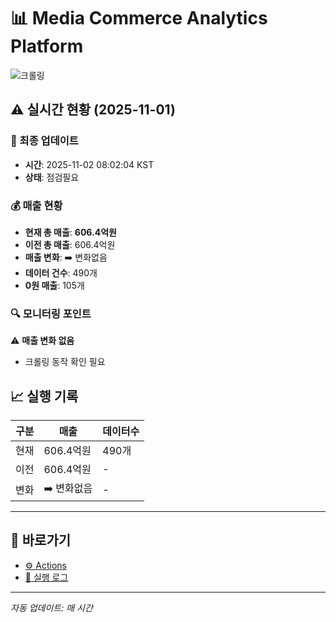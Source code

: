 # 📊 Media Commerce Analytics Platform

![크롤링](https://img.shields.io/badge/크롤링-점검필요-yellow)

## ⚠️ 실시간 현황 (2025-11-01)

### 📍 최종 업데이트
- **시간**: 2025-11-02 08:02:04 KST
- **상태**: 점검필요

### 💰 매출 현황
- **현재 총 매출**: **606.4억원**
- **이전 총 매출**: 606.4억원
- **매출 변화**: ➡️ 변화없음
- **데이터 건수**: 490개
- **0원 매출**: 105개

### 🔍 모니터링 포인트

⚠️ **매출 변화 없음**
- 크롤링 동작 확인 필요


## 📈 실행 기록

| 구분 | 매출 | 데이터수 |
|------|------|----------|
| 현재 | 606.4억원 | 490개 |
| 이전 | 606.4억원 | - |
| 변화 | ➡️ 변화없음 | - |

---

## 🔗 바로가기

- [⚙️ Actions](../../actions)
- [📝 실행 로그](../../actions/workflows/daily_scraping.yml)

---

*자동 업데이트: 매 시간*
